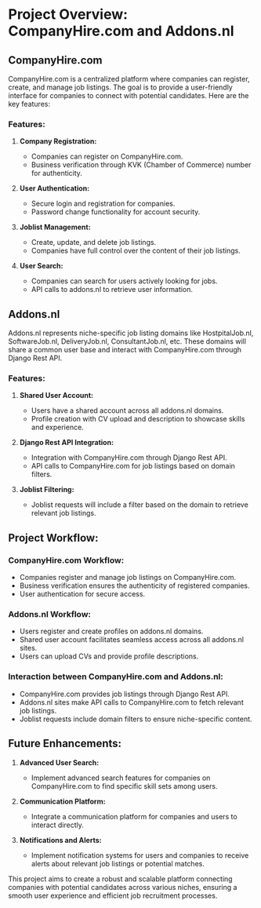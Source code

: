 # Project Overview: CompanyHire.com and Addons.nl

## CompanyHire.com

CompanyHire.com is a centralized platform where companies can register, create, and manage job listings. The goal is to provide a user-friendly interface for companies to connect with potential candidates. Here are the key features:

### Features:

1. **Company Registration:**
   - Companies can register on CompanyHire.com.
   - Business verification through KVK (Chamber of Commerce) number for authenticity.

2. **User Authentication:**
   - Secure login and registration for companies.
   - Password change functionality for account security.

3. **Joblist Management:**
   - Create, update, and delete job listings.
   - Companies have full control over the content of their job listings.

4. **User Search:**
   - Companies can search for users actively looking for jobs.
   - API calls to addons.nl to retrieve user information.

## Addons.nl

Addons.nl represents niche-specific job listing domains like HostpitalJob.nl, SoftwareJob.nl, DeliveryJob.nl, ConsultantJob.nl, etc. These domains will share a common user base and interact with CompanyHire.com through Django Rest API.

### Features:

1. **Shared User Account:**
   - Users have a shared account across all addons.nl domains.
   - Profile creation with CV upload and description to showcase skills and experience.

2. **Django Rest API Integration:**
   - Integration with CompanyHire.com through Django Rest API.
   - API calls to CompanyHire.com for job listings based on domain filters.

3. **Joblist Filtering:**
   - Joblist requests will include a filter based on the domain to retrieve relevant job listings.

## Project Workflow:

### CompanyHire.com Workflow:

- Companies register and manage job listings on CompanyHire.com.
- Business verification ensures the authenticity of registered companies.
- User authentication for secure access.

### Addons.nl Workflow:

- Users register and create profiles on addons.nl domains.
- Shared user account facilitates seamless access across all addons.nl sites.
- Users can upload CVs and provide profile descriptions.

### Interaction between CompanyHire.com and Addons.nl:

- CompanyHire.com provides job listings through Django Rest API.
- Addons.nl sites make API calls to CompanyHire.com to fetch relevant job listings.
- Joblist requests include domain filters to ensure niche-specific content.

## Future Enhancements:

1. **Advanced User Search:**
   - Implement advanced search features for companies on CompanyHire.com to find specific skill sets among users.

2. **Communication Platform:**
   - Integrate a communication platform for companies and users to interact directly.

3. **Notifications and Alerts:**
   - Implement notification systems for users and companies to receive alerts about relevant job listings or potential matches.

This project aims to create a robust and scalable platform connecting companies with potential candidates across various niches, ensuring a smooth user experience and efficient job recruitment processes.